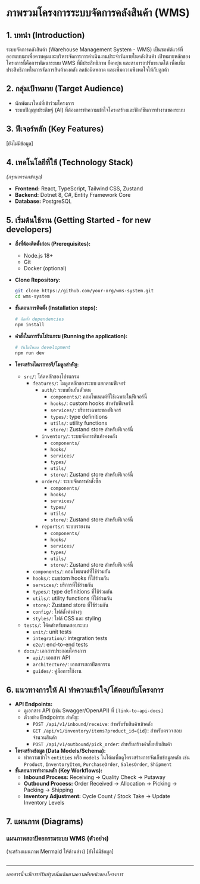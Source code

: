 # ภาพรวมโครงการระบบจัดการคลังสินค้า (WMS)

## 1. บทนำ (Introduction)
ระบบจัดการคลังสินค้า (Warehouse Management System - WMS) เป็นซอฟต์แวร์ที่ออกแบบมาเพื่อควบคุมและบริหารจัดการการดำเนินงานประจำวันภายในคลังสินค้า เป้าหมายหลักของโครงการนี้คือการพัฒนาระบบ WMS ที่มีประสิทธิภาพ ยืดหยุ่น และสามารถปรับขนาดได้ เพื่อเพิ่มประสิทธิภาพในการจัดการสินค้าคงคลัง ลดข้อผิดพลาด และเพิ่มความพึงพอใจให้กับลูกค้า

## 2. กลุ่มเป้าหมาย (Target Audience)
*   นักพัฒนาใหม่ที่เข้าร่วมโครงการ
*   ระบบปัญญาประดิษฐ์ (AI) ที่ต้องการทำความเข้าใจโครงสร้างและฟังก์ชันการทำงานของระบบ

## 3. ฟีเจอร์หลัก (Key Features)
[ยังไม่มีข้อมูล]

## 4. เทคโนโลยีที่ใช้ (Technology Stack)
*(กรุณากรอกข้อมูล)*
*   **Frontend:** React, TypeScript, Tailwind CSS, Zustand
*   **Backend:** Dotnet 8, C#, Entity Framework Core
*   **Database:** PostgreSQL

## 5. เริ่มต้นใช้งาน (Getting Started - for new developers)
*   **สิ่งที่ต้องติดตั้งก่อน (Prerequisites):**
    *   Node.js 18+
    *   Git
    *   Docker (optional)

*   **Clone Repository:**
    ```bash
    git clone https://github.com/your-org/wms-system.git
    cd wms-system
    ```

*   **ขั้นตอนการติดตั้ง (Installation steps):**
    ```bash
    # ติดตั้ง dependencies
    npm install
    ```

*   **คำสั่งในการรันโปรแกรม (Running the application):**
    ```bash
    # รันในโหมด development
    npm run dev
    ```

*   **โครงสร้างไดเรกทอรี/โมดูลสำคัญ:**
    *   `src/`: โค้ดหลักของโปรแกรม
        *   `features/`: โมดูลหลักของระบบ แยกตามฟีเจอร์
            *   `auth/`: ระบบยืนยันตัวตน
                *   `components/`: คอมโพเนนต์ที่ใช้เฉพาะในฟีเจอร์นี้
                *   `hooks/`: custom hooks สำหรับฟีเจอร์นี้
                *   `services/`: บริการเฉพาะของฟีเจอร์
                *   `types/`: type definitions
                *   `utils/`: utility functions
                *   `store/`: Zustand store สำหรับฟีเจอร์นี้
            *   `inventory/`: ระบบจัดการสินค้าคงคลัง
                *   `components/`
                *   `hooks/`
                *   `services/`
                *   `types/`
                *   `utils/`
                *   `store/`: Zustand store สำหรับฟีเจอร์นี้
            *   `orders/`: ระบบจัดการคำสั่งซื้อ
                *   `components/`
                *   `hooks/`
                *   `services/`
                *   `types/`
                *   `utils/`
                *   `store/`: Zustand store สำหรับฟีเจอร์นี้
            *   `reports/`: ระบบรายงาน
                *   `components/`
                *   `hooks/`
                *   `services/`
                *   `types/`
                *   `utils/`
                *   `store/`: Zustand store สำหรับฟีเจอร์นี้
        *   `components/`: คอมโพเนนต์ที่ใช้ร่วมกัน
        *   `hooks/`: custom hooks ที่ใช้ร่วมกัน
        *   `services/`: บริการที่ใช้ร่วมกัน
        *   `types/`: type definitions ที่ใช้ร่วมกัน
        *   `utils/`: utility functions ที่ใช้ร่วมกัน
        *   `store/`: Zustand store ที่ใช้ร่วมกัน
        *   `config/`: ไฟล์ตั้งค่าต่างๆ
        *   `styles/`: ไฟล์ CSS และ styling
    *   `tests/`: โค้ดสำหรับทดสอบระบบ
        *   `unit/`: unit tests
        *   `integration/`: integration tests
        *   `e2e/`: end-to-end tests
    *   `docs/`: เอกสารประกอบโครงการ
        *   `api/`: เอกสาร API
        *   `architecture/`: เอกสารสถาปัตยกรรม
        *   `guides/`: คู่มือการใช้งาน

## 6. แนวทางการให้ AI ทำความเข้าใจ/โต้ตอบกับโครงการ
*   **API Endpoints:**
    *   ดูเอกสาร API (เช่น Swagger/OpenAPI) ที่ `[link-to-api-docs]`
    *   ตัวอย่าง Endpoints สำคัญ:
        *   `POST /api/v1/inbound/receive`: สำหรับรับสินค้าเข้าคลัง
        *   `GET /api/v1/inventory/items?product_id={id}`: สำหรับตรวจสอบจำนวนสินค้า
        *   `POST /api/v1/outbound/pick_order`: สำหรับสร้างคำสั่งหยิบสินค้า
*   **โครงสร้างข้อมูล (Data Models/Schema):**
    *   ทำความเข้าใจ `entities` หรือ `models` ในโค้ดเพื่อดูโครงสร้างการจัดเก็บข้อมูลหลัก เช่น `Product`, `InventoryItem`, `PurchaseOrder`, `SalesOrder`, `Shipment`
*   **ขั้นตอนการทำงานหลัก (Key Workflows):**
    *   **Inbound Process:** Receiving -> Quality Check -> Putaway
    *   **Outbound Process:** Order Received -> Allocation -> Picking -> Packing -> Shipping
    *   **Inventory Adjustment:** Cycle Count / Stock Take -> Update Inventory Levels

## 7. แผนภาพ (Diagrams)

### แผนภาพสถาปัตยกรรมระบบ WMS (ตัวอย่าง)
(จะสร้างแผนภาพ Mermaid ให้ด้านล่าง)
[ยังไม่มีข้อมูล]
```mermaid

```

---
*เอกสารนี้จะมีการปรับปรุงเพิ่มเติมตามความคืบหน้าของโครงการ* 

